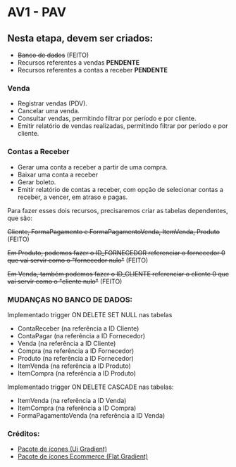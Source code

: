 # AV1 - PAV

## Nesta etapa, devem ser criados:
- ~~Banco de dados~~ (FEITO)
- Recursos referentes a vendas **PENDENTE**
- Recursos referentes a contas a receber **PENDENTE**

### Venda
- Registrar vendas (PDV).
- Cancelar uma venda.
- Consultar vendas, permitindo filtrar por período e por cliente.
- Emitir relatório de vendas realizadas, permitindo filtrar por período e por cliente.

### Contas a Receber
- Gerar uma conta a receber a partir de uma compra.
- Baixar uma conta a receber
- Gerar boleto.
- Emitir relatório de contas a receber, com opção de selecionar contas a receber, a vencer, em atraso e pagas.

Para fazer esses dois recursos, precisaremos criar as tabelas dependentes, que são:

~~Cliente, FormaPagamento e FormaPagamentoVenda, ItemVenda, Produto~~ (FEITO)

~~Em Produto, podemos fazer o ID_FORNECEDOR referenciar o fornecedor 0 que vai servir como o "fornecedor nulo"~~ (FEITO)

~~Em Venda, também podemos fazer o ID_CLIENTE referenciar o cliente 0 que vai servir como o "cliente nulo"~~ (FEITO)

### MUDANÇAS NO BANCO DE DADOS:

Implementado trigger ON DELETE SET NULL nas tabelas
- ContaReceber (na referência a ID Cliente)
- ContaPagar (na referência a ID Fornecedor)
- Venda (na referência a ID Cliente)
- Compra (na referência a ID Fornecedor)
- Produto (na referência a ID Fornecedor)
- ItemVenda (na referência a ID Produto)
- ItemCompra (na referência a ID Produto)

Implementado trigger ON DELETE CASCADE nas tabelas:
- ItemVenda (na referência a ID Venda)
- ItemCompra (na referência a ID Compra)
- FormaPagamentoVenda (na referência a ID Venda)

### Créditos:
- [Pacote de ícones (Ui Gradient)](https://www.flaticon.com/br/packs/ui-82?style_id=1259&family_id=333&group_id=621)
- [Pacote de ícones Ecommerce (Flat Gradient)](https://www.flaticon.com/br/packs/ecommerce-498)
